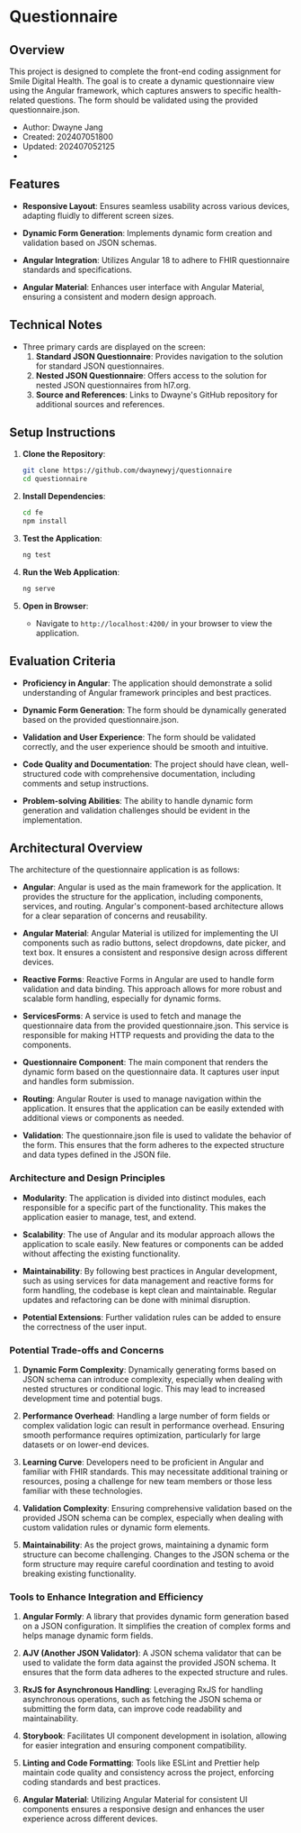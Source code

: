 # Questionnaire

## Overview

This project is designed to complete the front-end coding assignment for Smile Digital Health. The goal is to create a dynamic questionnaire view using the Angular framework, which captures answers to specific health-related questions. The form should be validated using the provided questionnaire.json.


- Author: Dwayne Jang
- Created: 202407051800
- Updated: 202407052125
- 
## Features

- **Responsive Layout**: Ensures seamless usability across various devices, adapting fluidly to different screen sizes.
  
- **Dynamic Form Generation**: Implements dynamic form creation and validation based on JSON schemas.
  
- **Angular Integration**: Utilizes Angular 18 to adhere to FHIR questionnaire standards and specifications.
  
- **Angular Material**: Enhances user interface with Angular Material, ensuring a consistent and modern design approach.

## Technical Notes

- Three primary cards are displayed on the screen:
  1. **Standard JSON Questionnaire**: Provides navigation to the solution for standard JSON questionnaires.
  2. **Nested JSON Questionnaire**: Offers access to the solution for nested JSON questionnaires from hl7.org.
  3. **Source and References**: Links to Dwayne's GitHub repository for additional sources and references.
## Setup Instructions

1. **Clone the Repository**: 
    ```bash
    git clone https://github.com/dwaynewyj/questionnaire
    cd questionnaire
    ```

2. **Install Dependencies**:
    ```bash
    cd fe
    npm install
    ```

3. **Test the Application**:
    ```bash
    ng test
    ```

4. **Run the Web Application**:
    ```bash
    ng serve
    ```

5. **Open in Browser**:
    - Navigate to `http://localhost:4200/` in your browser to view the application.

## Evaluation Criteria

- **Proficiency in Angular**: The application should demonstrate a solid understanding of Angular framework principles and best practices.
  
- **Dynamic Form Generation**: The form should be dynamically generated based on the provided questionnaire.json.

- **Validation and User Experience**: The form should be validated correctly, and the user experience should be smooth and intuitive.

- **Code Quality and Documentation**: The project should have clean, well-structured code with comprehensive documentation, including comments and setup instructions.

- **Problem-solving Abilities**: The ability to handle dynamic form generation and validation challenges should be evident in the implementation.


## Architectural Overview

The architecture of the questionnaire application is as follows:

- **Angular**: Angular is used as the main framework for the application. It provides the structure for the application, including components, services, and routing. Angular's component-based architecture allows for a clear separation of concerns and reusability.
  
- **Angular Material**: Angular Material is utilized for implementing the UI components such as radio buttons, select dropdowns, date picker, and text box. It ensures a consistent and responsive design across different devices.
  
- **Reactive Forms**: Reactive Forms in Angular are used to handle form validation and data binding. This approach allows for more robust and scalable form handling, especially for dynamic forms.


- **ServicesForms**: A service is used to fetch and manage the questionnaire data from the provided questionnaire.json. This service is responsible for making HTTP requests and providing the data to the components.



- **Questionnaire Component**: The main component that renders the dynamic form based on the questionnaire data. It captures user input and handles form submission.


- **Routing**: Angular Router is used to manage navigation within the application. It ensures that the application can be easily extended with additional views or components as needed.


- **Validation**: The questionnaire.json file is used to validate the behavior of the form. This ensures that the form adheres to the expected structure and data types defined in the JSON file.


### Architecture and Design Principles

- **Modularity**: The application is divided into distinct modules, each responsible for a specific part of the functionality. This makes the application easier to manage, test, and extend.


- **Scalability**: The use of Angular and its modular approach allows the application to scale easily. New features or components can be added without affecting the existing functionality.

- **Maintainability**: By following best practices in Angular development, such as using services for data management and reactive forms for form handling, the codebase is kept clean and maintainable. Regular updates and refactoring can be done with minimal disruption.

- **Potential Extensions**: Further validation rules can be added to ensure the correctness of the user input.

### Potential Trade-offs and Concerns

1. **Dynamic Form Complexity**: Dynamically generating forms based on JSON schema can introduce complexity, especially when dealing with nested structures or conditional logic. This may lead to increased development time and potential bugs.

2. **Performance Overhead**: Handling a large number of form fields or complex validation logic can result in performance overhead. Ensuring smooth performance requires optimization, particularly for large datasets or on lower-end devices.

3. **Learning Curve**: Developers need to be proficient in Angular and familiar with FHIR standards. This may necessitate additional training or resources, posing a challenge for new team members or those less familiar with these technologies.

4. **Validation Complexity**: Ensuring comprehensive validation based on the provided JSON schema can be complex, especially when dealing with custom validation rules or dynamic form elements.

5. **Maintainability**: As the project grows, maintaining a dynamic form structure can become challenging. Changes to the JSON schema or the form structure may require careful coordination and testing to avoid breaking existing functionality.

### Tools to Enhance Integration and Efficiency

1. **Angular Formly**: A library that provides dynamic form generation based on a JSON configuration. It simplifies the creation of complex forms and helps manage dynamic form fields.

2. **AJV (Another JSON Validator)**: A JSON schema validator that can be used to validate the form data against the provided JSON schema. It ensures that the form data adheres to the expected structure and rules.

3. **RxJS for Asynchronous Handling**: Leveraging RxJS for handling asynchronous operations, such as fetching the JSON schema or submitting the form data, can improve code readability and maintainability.

4. **Storybook**: Facilitates UI component development in isolation, allowing for easier integration and ensuring component compatibility.

5. **Linting and Code Formatting**: Tools like ESLint and Prettier help maintain code quality and consistency across the project, enforcing coding standards and best practices.

6. **Angular Material**: Utilizing Angular Material for consistent UI components ensures a responsive design and enhances the user experience across different devices.
